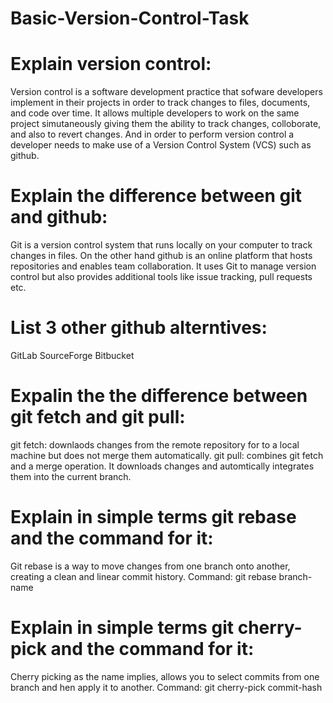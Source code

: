 # Basic-Version-Control-Task
# Explain version control:
Version control is a software development practice that sofware developers implement in their projects in order to track changes to files, documents, and code over time. It allows multiple developers to work on the same project simutaneously giving them the ability to track changes, colloborate, and also to revert changes. And in order to perform version control a developer needs to make use of a Version Control System (VCS) such as github. 

# Explain the difference between git and github:
Git is a version control system that runs locally on your computer to track changes in files.
On the other hand github is an online platform that hosts repositories and enables team collaboration. It uses Git to manage version control but also provides additional tools like issue tracking, pull requests etc.

# List 3 other github alterntives:
GitLab 
SourceForge
Bitbucket

# Expalin the the difference between git fetch and git pull:
git fetch: downlaods changes from the remote repository for to a local machine but does not merge them automatically.
git pull: combines git fetch and a merge operation. It downloads changes and automtically integrates them into the current branch.

# Explain in simple terms git rebase and the command for it:
Git rebase is a way to move changes from one branch onto another, creating a clean and linear commit history. 
Command: git rebase branch-name

# Explain in simple terms git cherry-pick and the command for it:
Cherry picking as the name implies, allows you to select commits from one branch and hen apply it to another. 
Command: git cherry-pick commit-hash




